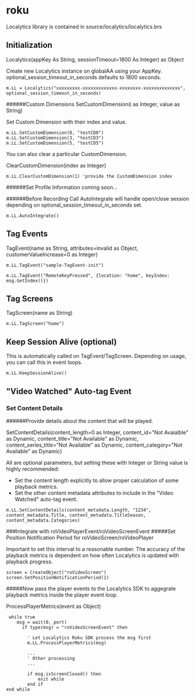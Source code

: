 # roku

Localytics library is contained in source/localytics/localytics.brs

## Initialization
Localytics(appKey As String, sessionTimeout=1800 As Integer) as Object

Create new Localytics instance on globalAA using your AppKey. optional_session_timeout_in_seconds defaults to 1800 seconds.

`m.LL = Localytics("xxxxxxxxx-xxxxxxxxxxxxx-xxxxxxxx-xxxxxxxxxxxxxx", optional_session_timeout_in_seconds)`


######Custom Dimensions
SetCustomDimension(i as Integer, value as String)

Set Custom Dimension with their index and value.

```
m.LL.SetCustomDimension(0, "testCD0")
m.LL.SetCustomDimension(3, "testCD3")
m.LL.SetCustomDimension(5, "testCD5")
```

You can also clear a particular CustomDimension.

ClearCustomDimension(index as Integer)

`m.LL.ClearCustomDimension(1) 'provide the CustomDimension index`


######Set Profile Information coming soon...


######Before Recording
Call AutoIntegrate will handle open/close session depending on optional_session_timeout_in_seconds set.

`m.LL.AutoIntegrate()`


## Tag Events
TagEvent(name as String, attributes=invalid as Object, customerValueIncrease=0 as Integer)

`m.LL.TagEvent("sample-TagEvent-init")`

`m.LL.TagEvent("RemoteKeyPressed", {location: "home", keyIndex: msg.GetIndex()})`


## Tag Screens
TagScreen(name as String)

`m.LL.TagScreen("home")`

## Keep Session Alive (optional)
This is automatically called on TagEvent/TagScreen. Depending on usage, you can call this in event loops.

`m.LL.KeepSessionAlive()`


## "Video Watched" Auto-tag Event
### Set Content Details
######Provide details about the content that will be played.

SetContentDetails(content_length=0 as Integer, content_id="Not Avaialble" as Dynamic, content_title="Not Available" as Dynamic, content_series_title="Not Available" as Dynamic, content_category="Not Available" as Dynamic)

All are optional parameters, but setting these with Integer or String value is highly recommended:
* Set the content length explicitly to allow proper calculation of some playback metrics.
* Set the other content metadata attributes to include in the "Video Watched" auto-tag event.

```
m.LL.SetContentDetails(content_metadata.Length, "1234", content_metadata.Title, content_metadata.TitleSeason, content_metadata.Categories)
```


###Integrate with roVideoPlayerEvent/roVideoScreenEvent
#####Set Position Notification Period for roVideoScreen/roVideoPlayer

Important to set this interval to a reasonable number. The accuracy of the playback metrics is dependent on how often Localytics is updated with playback progress.

```
screen = CreateObject("roVideoScreen")
screen.SetPositionNotificationPeriod(1)
```

#####Now pass the player events to the Localytics SDK to aggegrate playback metrics inside the player event loop.

ProcessPlayerMetrics(event as Object)

```
 while true
    msg = wait(0, port)
      if type(msg) = "roVideoScreenEvent" then
        
        ' Let Localytics Roku SDK process the msg first
        m.LL.ProcessPlayerMetrics(msg)
        
        ...
        ' Other processing
        ...

        if msg.isScreenClosed() then
            exit while
        end if
end while
```
